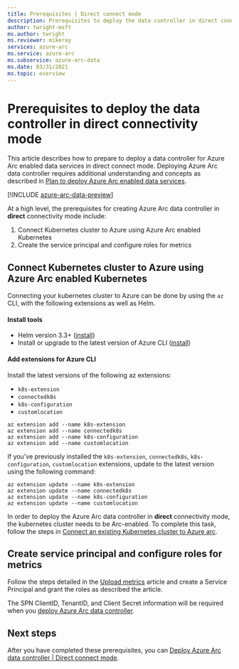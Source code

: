 ```yaml
---
title: Prerequisites | Direct connect mode
description: Prerequisites to deploy the data controller in direct connect mode. 
author: twright-msft
ms.author: twright
ms.reviewer: mikeray
services: azure-arc
ms.service: azure-arc
ms.subservice: azure-arc-data
ms.date: 03/31/2021
ms.topic: overview
---
```


# Prerequisites to deploy the data controller in direct connectivity mode

This article describes how to prepare to deploy a data controller for Azure Arc enabled data services in direct connect mode. Deploying Azure Arc data controller requires additional understanding and concepts as described in [Plan to deploy Azure Arc enabled data services](plan-azure-arc-data-services.md).

[!INCLUDE [azure-arc-data-preview](../../../includes/azure-arc-data-preview.md)]

At a high level, the prerequisites for creating Azure Arc data controller in **direct** connectivity mode include:

1. Connect Kubernetes cluster to Azure using Azure Arc enabled Kubernetes
2. Create the service principal and configure roles for metrics

## Connect Kubernetes cluster to Azure using Azure Arc enabled Kubernetes

Connecting your kubernetes cluster to Azure can be done by using the ```az``` CLI, with the following extensions as well as Helm.

#### Install tools

- Helm version 3.3+ ([install](https://helm.sh/docs/intro/install/))
- Install or upgrade to the latest version of Azure CLI ([install](/sql/azdata/install/deploy-install-azdata))

#### Add extensions for Azure CLI

Install the latest versions of the following az extensions:
- ```k8s-extension```
- ```connectedk8s```
- ```k8s-configuration```
- `customlocation`

```azurecli
az extension add --name k8s-extension
az extension add --name connectedk8s
az extension add --name k8s-configuration
az extension add --name customlocation
```

If you've previously installed the ```k8s-extension```, ```connectedk8s```, ```k8s-configuration```, `customlocation` extensions, update to the latest version using the following command:

```azurecli
az extension update --name k8s-extension
az extension update --name connectedk8s
az extension update --name k8s-configuration
az extension update --name customlocation
```

In order to deploy the Azure Arc data controller in **direct** connectivity mode, the kubernetes cluster needs to be Arc-enabled. To complete this task, follow the steps in [Connect an existing Kubernetes cluster to Azure arc](../kubernetes/quickstart-connect-cluster.md).





## Create service principal and configure roles for metrics

Follow the steps detailed in the [Upload metrics](upload-metrics-and-logs-to-azure-monitor.md) article and create a Service Principal and grant the roles as described the article. 

The SPN ClientID, TenantID, and Client Secret information will be required when you [deploy Azure Arc data controller](create-data-controller-direct-azure-portal.md). 




## Next steps

After you have completed these prerequisites, you can [Deploy Azure Arc data controller | Direct connect mode](create-data-controller-direct-azure-portal.md).
